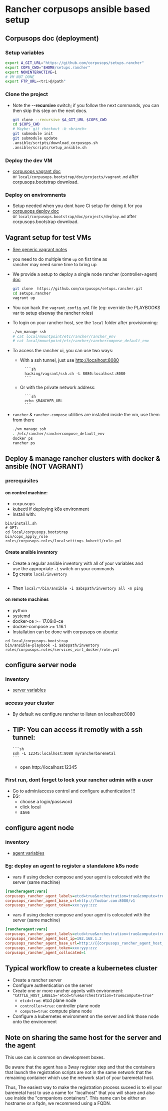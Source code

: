 # Rancher corpusops ansible based setup

## Corpusops doc (deployment)

### Setup variables
```sh
export A_GIT_URL="https://github.com/corpusops/setups.rancher"
export COPS_CWD="$HOME/setups.rancher"
export NONINTERACTIVE=1
# VM NOT DONE
export FTP_URL=<tri>@/path"
```
### Clone the project
- Note the **--recursive** switch; if you follow the next commands, you can then skip this step on the next docs.

    ```sh
    git clone --recursive $A_GIT_URL $COPS_CWD
    cd $COPS_CWD
    # Maybe: git checkout -b <branch>
    git submodule init
    git submodule update
    .ansible/scripts/download_corpusops.sh
    .ansible/scripts/setup_ansible.sh
    ```

### Deploy the dev VM
- [corpusops vagrant doc](https://github.com/corpusops/corpusops.bootstrap/blob/master/doc/projects/vagrant.md)<br/>
  or ``local/corpusops.bootstrap/doc/projects/vagrant.md`` after corpusops.bootstrap download.

### Deploy on enviromnents
- Setup needed when you dont have Ci setup for doing it for you
- [corpusops deploy doc](https://github.com/corpusops/corpusops.bootstrap/blob/master/doc/projects/deploy.md)<br/>
  or ``local/corpusops.bootstrap/doc/projects/deploy.md`` after corpusops.bootstrap download.


## Vagrant setup for test VMs
- [See generic vagrant notes](./hacking/vagrant/README.md)
- you need to do multiple time ``up`` on fist time as <br/>
  rancher may need some time to bring up
- We provide a setup to deploy a single node rancher (controller+agent) [doc](hacking/vagrant)

    ```sh
    git clone  https://github.com/corpusops/setups.rancher.git
    cd setups.rancher
    vagrant up
    ```

- You can hack the ``vagrant_config.yml`` file (eg: override the PLAYBOOKS var to setup elseway the rancher roles)
- To login on your rancher host, see the ``local`` folder after provisionning:

    ```sh
    ./vm_manage ssh
    # cat local/mountpoint/etc/rancher/rancher_env
    # cat local/mountpoint/etc/rancher/ranchercompose_default_env
    ```

- To access the rancher ui, you can use two ways:
    - With a ssh tunnel, just use [http://localhost:8080](http://localhost:8080)

            ```sh
            hacking/vagrant/ssh.sh -L 8080:localhost:8080
            ```

    - Or with the private network address:

            ```sh
            echo $RANCHER_URL
            ```

- ``rancher`` & ``rancher-compose`` utilities are installed inside the vm, use them from there

    ```sh
    ./vm_manage ssh
    . /etc/rancher/ranchercompose_default_env
    docker ps
    rancher ps
    ```


## Deploy & manage rancher clusters with docker & ansible (NOT VAGRANT)

### prerequisites
#### on control machine:
- corpusops
- kubectl if deploying k8s environment
- Install with:

```
bin/install.sh
# OPT:
cd local/corpusops.bootstrap
bin/cops_apply_role roles/corpusops.roles/localsettings_kubectl/role.yml
```

#### Create ansible inventory

- Create a regular ansible inventory with all of your variables and <br/>
  use the appropriate ``-i`` switch on your commands
- Eg create ``local/inventory``

```

```

- Then  ``local/*/bin/ansible -i $abspath/inventory all -m ping``

#### on remote machines
- python
- systemd
- docker-ce >= 17.09.0-ce
- docker-compose >= 1.16.1
- Installation can be done with corpusops on ubuntu:

```
cd local/corpusops.bootstrap
bin/ansible-playbook -i $abspath/inventory roles/corpusops.roles/services_virt_docker/role.yml
```

## configure server node
### inventory
- [server variables](playbooks/roles/server/defaults/main.yml)

### access your cluster
- By default we configure rancher to listen on localhost:8080
- TIP: You can access it remotly with a ssh tunnel:
    -

      ```sh
      ssh -L 12345:localhost:8080 myrancherbaremetal
      ```

    - open http://localhost:12345

### First run, dont forget to lock your rancher admin with a user
- Go to admin/access control and configure authentication !!!
- EG:
    - choose a login/password
    - click local
    - save

## configure agent node
### inventory
- [agent variables](playbooks/roles/agent/defaults/main.yml)

### Eg: deploy an agent to register a standalone k8s node

- vars if using docker compose and your agent is colocated with the server (same machine)

```ini
[rancheragent:vars]
corpusops_rancher_agent_labels=etcd=true&orchestration=true&compute=true
corpusops_rancher_agent_base_url=http://foobar.com:8080/v1
corpusops_rancher_agent_token=xxx:yyy:zzz
```

- vars if using docker compose and your agent is colocated with the server (same machine)

```ini
[rancheragent:vars]
corpusops_rancher_agent_labels=etcd=true&orchestration=true&compute=true
corpusops_rancher_agent_host_ip=192.168.1.2
corpusops_rancher_agent_base_url=http://{{corpusops_rancher_agent_host_ip}}:8080/v1
corpusops_rancher_agent_token=xxx:yyy:zzz
corpusops_rancher_agent_collocated=1
```

## Typical workflow to create a kubernetes cluster
- Create a rancher server
- Configure authentication on the server
- Create one or more rancher agents with environment: ``"CATTLE_HOST_LABELS='etcd=true&orchestration=true&compute=true"``
    - ``etcd=true``: etcd plane node
    - ``controller=true``: controller plane node
    - ``compute=true``: compute plane node
- Configure a kubernetes environment on the server and link those node onto the environment

## Note on sharing the same host for the server and the agent
This use can is common on development boxes.

Be aware that the agent has a 3way register step and that the containers that launch the registration scripts are not in the same network that the remaining container which use the network start of your baremetal host.

Thus, The easiest way to make the registration process suceed is to ell your baremetal host to use a name for "localhost" that you will share and also use inside the "companions containers". This name can be either an hostname or a fqdn, we recommend using a FQDN.
